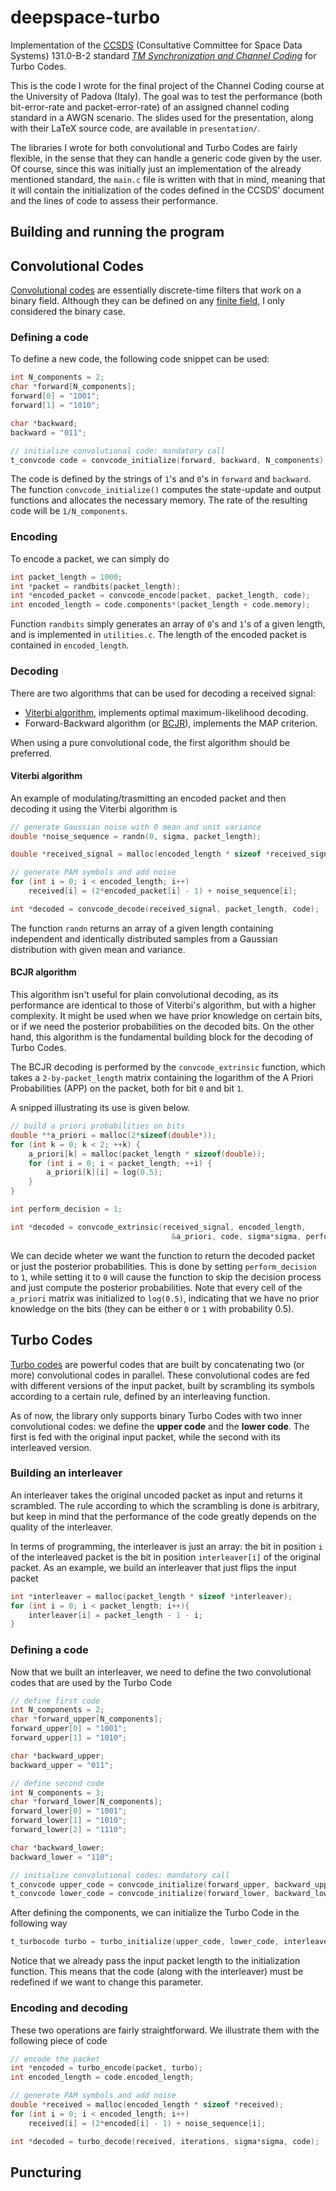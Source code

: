 # deepspace-turbo
Implementation of the [CCSDS](https://public.ccsds.org/default.aspx) (Consultative Committee for Space Data Systems) 131.0-B-2 standard [_TM Synchronization and Channel Coding_](https://github.com/geeanlooca/deepspace-turbo/blob/master/standard.pdf) for Turbo Codes.

This is the code I wrote for the final project of the Channel Coding course at the University of Padova (Italy). The goal was to test the performance (both bit-error-rate and packet-error-rate) of an assigned channel coding standard in a AWGN scenario. The slides used for the presentation, along with their LaTeX source code, are available in `presentation/`. 

The libraries I wrote for both convolutional and Turbo Codes are fairly flexible, in the sense that they can handle a generic code given by the user.
Of course, since this was initially just an implementation of the already mentioned standard, the `main.c` file is written with that in mind, meaning that it will contain the initialization of the codes defined in the CCSDS' document and the lines of code to assess their performance.

## Building and running the program

## Convolutional Codes
[Convolutional codes](https://en.wikipedia.org/wiki/Convolutional_code) are essentially discrete-time filters that work on a binary field. Although they can be defined on any [finite field](https://en.wikipedia.org/wiki/Finite_field), I only considered the binary case.

### Defining a code
To define a new code, the following code snippet can be used:

```C
int N_components = 2;
char *forward[N_components];
forward[0] = "1001";
forward[1] = "1010";

char *backward;
backward = "011";

// initialize convolutional code: mandatory call
t_convcode code = convcode_initialize(forward, backward, N_components);
```

The code is defined by the strings of `1`'s and `0`'s in `forward` and `backward`. The function `convcode_initialize()` computes the state-update and output functions and allocates the necessary memory. The rate of the resulting code will be `1/N_components`. 

### Encoding
To encode a packet, we can simply do
```C
int packet_length = 1000;
int *packet = randbits(packet_length);
int *encoded_packet = convcode_encode(packet, packet_length, code);
int encoded_length = code.components*(packet_length + code.memory);
```

Function `randbits` simply generates an array of `0`'s and `1`'s of a given length, and is implemented in `utilities.c`. The length of the encoded packet is contained in `encoded_length`.

### Decoding
There are two algorithms that can be used for decoding a received signal:
* [Viterbi algorithm](https://en.wikipedia.org/wiki/Viterbi_decoder), implements optimal maximum-likelihood decoding.
* Forward-Backward algorithm (or [BCJR](http://ieeexplore.ieee.org/document/1055186/)), implements the MAP criterion.

When using a pure convolutional code, the first algorithm should be preferred. 

#### Viterbi algorithm
An example of modulating/trasmitting an encoded packet and then decoding it using the Viterbi algorithm is

```C
// generate Gaussian noise with 0 mean and unit variance
double *noise_sequence = randn(0, sigma, packet_length);

double *received_signal = malloc(encoded_length * sizeof *received_signal);

// generate PAM symbols and add noise
for (int i = 0; i < encoded_length; i++)
    received[i] = (2*encoded_packet[i] - 1) + noise_sequence[i];

int *decoded = convcode_decode(received_signal, packet_length, code);

```
The function `randn` returns an array of a given length containing independent and identically distributed samples from a Gaussian distribution with given mean and variance.

#### BCJR algorithm
This algorithm isn't useful for plain convolutional decoding, as its performance are identical to those of Viterbi's algorithm, but with a higher complexity. It might be used when we have prior knowledge on certain bits, or if we need the posterior probabilities on the decoded bits. On the other hand, this algorithm is the fundamental building block for the decoding of Turbo Codes.

The BCJR decoding is performed by the `convcode_extrinsic` function, which takes a `2-by-packet_length` matrix containing the logarithm of the A Priori Probabilities (APP) on the packet, both for bit `0` and bit `1`.


A snipped illustrating its use is given below.
```C
// build a priori probabilities on bits
double **a_priori = malloc(2*sizeof(double*));
for (int k = 0; k < 2; ++k) {
    a_priori[k] = malloc(packet_length * sizeof(double));
    for (int i = 0; i < packet_length; ++i) {
        a_priori[k][i] = log(0.5);
    }
}

int perform_decision = 1;

int *decoded = convcode_extrinsic(received_signal, encoded_length,
                                    &a_priori, code, sigma*sigma, perform_decision);
```

We can decide wheter we want the function to return the decoded packet or just the posterior probabilities. This is done by setting `perform_decision` to `1`, while setting it to `0` will cause the function to skip the decision process and just compute the posterior probabilities. Note that every cell of the `a_priori` matrix was initialized to `log(0.5)`, indicating that we have no prior knowledge on the bits (they can be either `0` or `1` with probability 0.5).

## Turbo Codes
[Turbo codes](https://en.wikipedia.org/wiki/Turbo_code) are powerful codes that are built by concatenating two (or more) convolutional codes in parallel. These convolutional codes are fed with different versions of the input packet, built by scrambling its symbols according to a certain rule, defined by an interleaving function.

As of now, the library only supports binary Turbo Codes with two inner convolutional codes: we define the **upper code** and the **lower code**. The first is fed with the original input packet, while the second with its interleaved version.

### Building an interleaver
An interleaver takes the original uncoded packet as input and returns it scrambled. The rule according to which the scrambling is done is arbitrary, but keep in mind that the performance of the code greatly depends on the quality of the interleaver.

In terms of programming, the interleaver is just an array: the bit in position `i` of the interleaved packet is the bit in position `interleaver[i]` of the original packet.
As an example, we build an interleaver that just flips the input packet
```C
int *interleaver = malloc(packet_length * sizeof *interleaver);
for (int i = 0; i < packet_length; i++){
    interleaver[i] = packet_length - 1 - i;
}
```

### Defining a code
Now that we built an interleaver, we need to define the two convolutional codes that are used by the Turbo Code
```C
// define first code
int N_components = 2;
char *forward_upper[N_components];
forward_upper[0] = "1001";
forward_upper[1] = "1010";

char *backward_upper;
backward_upper = "011";

// define second code
int N_components = 3;
char *forward_lower[N_components];
forward_lower[0] = "1001";
forward_lower[1] = "1010";
forward_lower[2] = "1110";

char *backward_lower;
backward_lower = "110";

// initialize convolutional codes: mandatory call
t_convcode upper_code = convcode_initialize(forward_upper, backward_upper, N_components);
t_convcode lower_code = convcode_initialize(forward_lower, backward_lower, N_components);
```
After defining the components, we can initialize the Turbo Code in the following way
```C
t_turbocode turbo = turbo_initialize(upper_code, lower_code, interleaver, packet_length);
```
Notice that we already pass the input packet length to the initialization function. This means that the code (along with the interleaver) must be redefined if we want to change this parameter.

### Encoding and decoding
These two operations are fairly straightforward. We illustrate them with the following piece of code

```C
// encode the packet
int *encoded = turbo_encode(packet, turbo);
int encoded_length = code.encoded_length;

// generate PAM symbols and add noise
double *received = malloc(encoded_length * sizeof *received);
for (int i = 0; i < encoded_length; i++)
    received[i] = (2*encoded[i] - 1) + noise_sequence[i];

int *decoded = turbo_decode(received, iterations, sigma*sigma, code);
```

## Puncturing
